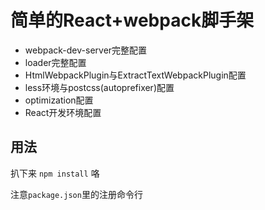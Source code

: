 # 简单的React+webpack脚手架

- webpack-dev-server完整配置
- loader完整配置
- HtmlWebpackPlugin与ExtractTextWebpackPlugin配置
- less环境与postcss(autoprefixer)配置
- optimization配置
- React开发环境配置

## 用法

扒下来 ```npm install``` 咯

注意```package.json```里的注册命令行
